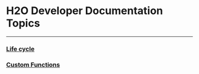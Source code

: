 # H2O Developer Documentation Topics

---

### [Life cycle](lifecycle.md)
### [Custom Functions](custom_functions.md)

